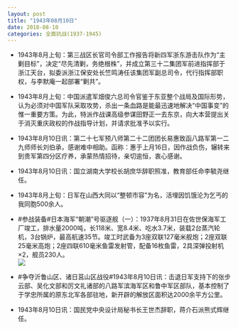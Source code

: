 ```yaml
---
layout: post
title: "1943年08月10日"
date: 2018-08-10
categories: 全面抗战(1937-1945)
---
```


<meta name="referrer" content="no-referrer" />

- 1943年8月上旬：第三战区长官司令部工作报告将新四军浙东游击队作为“主剿目标”，决定“尽先清剿，务绝根株”，并成立第三十二集团军前进指挥部于浙江天台，拟委派浙江保安处长竺鸣涛任该集团军副总司令，代行指挥部职权，与李默庵一起部署“剿共”。 

- 1943年8月上旬：中国派遣军畑俊六总司令官鉴于东亚整个战局及国际形势，认为必须对中国军队采取攻势，杀出一条血路是能最迅速地解决“中国事变”的惟一重要方策。为此，特派作战课高级参谋田野正一去东京，向大本营提出关于消灭重庆政权的作战指导计划，并请求批准予以实行。 

- 1943年8月10日讯：第二十七军预八师第二十二团团长易惠致函八路军第一二九师师长刘伯承，感谢难中相助。函称：惠于上月16日，因作战负伤，辗转来到贵军第四分区疗养，承蒙热情招待，亲切逾恒，衷心感谢。 

- 1943年8月10日讯：国立湖南大学校长胡庶华辞职照准，教育部任命李毓尧继任。 

- 1943年8月上旬：日军在山西大同以“整顿市容”为名，活埋因饥饿沦为乞丐的我同胞500余人。 

- #参战装备#日本海军“朝潮”号驱逐舰（一）：1937年8月31日在佐世保海军工厂竣工，排水量2000吨，长118米、宽8.4米、吃水3.7米，装载2台蒸汽轮机，3台锅炉，最高航速35节。竣工时武备为3座双联127毫米舰炮；2座双联25毫米高炮；2座四联610毫米鱼雷发射管，配备16枚鱼雷，2具深弹投射机×2，舰员230人。 <br/><img src="https://wx3.sinaimg.cn/large/aca367d8ly1fu4djbbv7yj20d60c7tah.jpg" />

- #争夺沂鲁山区、诸日莒山区战役#1943年8月10日讯：击退日军支持下的张步云部、吴化文部和厉文礼诸部的八路军滨海军区和鲁中军区部队，基本控制了于学忠所属的原东北军各部驻地，新开辟的解放区面积达2000余平方公里。 

- 1943年8月10日讯：国民党中央设计局秘书长王世杰辞职，蒋介石派熊式辉继任。 

